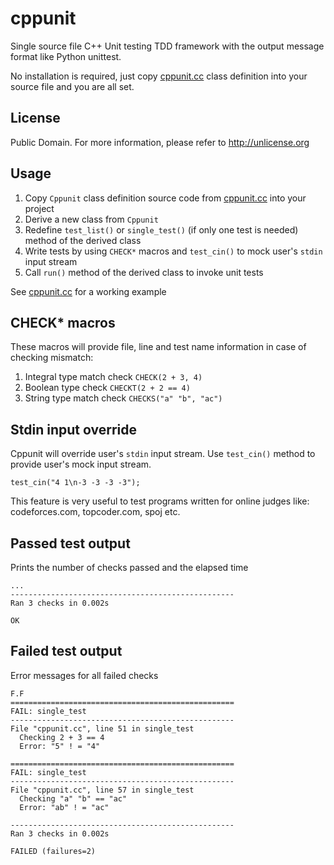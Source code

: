 # cppunit

Single source file C++ Unit testing TDD framework with the output message format like Python unittest.

No installation is required, just copy [cppunit.cc](https://github.com/cppunit/cppunit/blob/master/cppunit.cc) class definition into your source file and you are all set.

## License
Public Domain. For more information, please refer to <http://unlicense.org>

## Usage
1. Copy `Cppunit` class definition source code from [cppunit.cc](https://github.com/cppunit/cppunit/blob/master/cppunit.cc) into your project
2. Derive a new class from `Cppunit`
3. Redefine `test_list()` or `single_test()` (if only one test is needed) method of the derived class
4. Write tests by using `CHECK*` macros and `test_cin()` to mock user's `stdin` input stream
5. Call `run()` method of the derived class to invoke unit tests

See [cppunit.cc](https://github.com/cppunit/cppunit/blob/master/cppunit.cc) for a working example

## CHECK* macros
These macros will provide file, line and test name information in case of checking mismatch:

1. Integral type match check `CHECK(2 + 3, 4)`
2. Boolean type check `CHECKT(2 + 2 == 4)`
3. String type match check `CHECKS("a" "b", "ac")`

## Stdin input override
Cppunit will override user's `stdin` input stream. Use `test_cin()` method to provide user's mock input stream.

`test_cin("4 1\n-3 -3 -3 -3");`

This feature is very useful to test programs written for online judges like: codeforces.com, topcoder.com, spoj etc.

## Passed test output
Prints the number of checks passed and the elapsed time
```
...
--------------------------------------------------
Ran 3 checks in 0.002s

OK
```

## Failed test output
Error messages for all failed checks
```
F.F
==================================================
FAIL: single_test
--------------------------------------------------
File "cppunit.cc", line 51 in single_test
  Checking 2 + 3 == 4
  Error: "5" ! = "4"

==================================================
FAIL: single_test
--------------------------------------------------
File "cppunit.cc", line 57 in single_test
  Checking "a" "b" == "ac"
  Error: "ab" ! = "ac"

--------------------------------------------------
Ran 3 checks in 0.002s

FAILED (failures=2)
```

